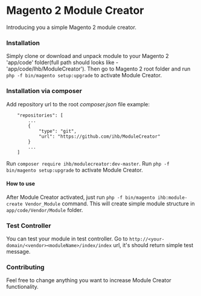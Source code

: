 # Magento 2 Module Creator #
Introducing you a simple Magento 2 module creator.

### Installation ###
Simply clone or download and unpack module to your Magento 2 'app/code' folder(full path should looks like - 'app/code/Ihb/ModuleCreator').
Then go to Magento 2 root folder and run `php -f bin/magento setup:upgrade` to activate Module Creator.

### Installation via composer ###
Add repository url to the root *composer.json* file
example:

```
    "repositories": [
        ...
        {
            "type": "git",
            "url": "https://github.com/ihb/ModuleCreator"
        }
        ...
    ]
```

Run ```composer require ihb/modulecreator:dev-master```.
Run ```php -f bin/magento setup:upgrade``` to activate Module Creator.

#### How to use ###
After Module Creator activated, just run `php -f bin/magento ihb:module-create Vendor_Module` command. This will
create simple module structure in `app/code/Vendor/Module` folder.

### Test Controller ###
You can test your module in test controller. Go to `http://<your-domain/<vendor><moduleName>/index/index` url, it's should
return simple test message.

### Contributing ###
Feel free to change anything you want to increase Module Creator functionality.

